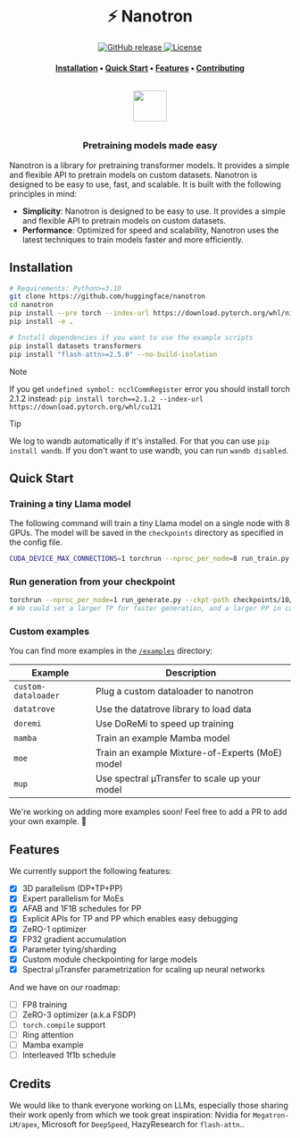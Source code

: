 <h1 align="center">⚡️ Nanotron</h1>

<p align="center">
    <a href="https://github.com/huggingface/nanotron/releases">
        <img alt="GitHub release" src="https://img.shields.io/github/release/huggingface/nanotron.svg">
    </a>
    <a href="https://github.com/huggingface/nanotron/blob/master/LICENSE">
        <img alt="License" src="https://img.shields.io/github/license/huggingface/nanotron.svg?color=green">
    </a>
</p>

<h4 align="center">
    <p>
        <a href="#installation">Installation</a> •
        <a href="#quick-start">Quick Start</a> •
        <a href="#features">Features</a> •
        <a href="CONTRIBUTING.md">Contributing</a>
    <p>
</h4>

<h3 align="center">
    <a href="https://huggingface.co/nanotron"><img style="float: middle; padding: 10px 10px 10px 10px;" width="60" height="55" src="https://huggingface.co/datasets/huggingface/brand-assets/resolve/main/hf-logo.png" /></a>
</h3>
<h3 align="center">
<p>Pretraining models made easy
</h3>


Nanotron is a library for pretraining transformer models. It provides a simple and flexible API to pretrain models on custom datasets. Nanotron is designed to be easy to use, fast, and scalable. It is built with the following principles in mind:

- **Simplicity**: Nanotron is designed to be easy to use. It provides a simple and flexible API to pretrain models on custom datasets.
- **Performance**: Optimized for speed and scalability, Nanotron uses the latest techniques to train models faster and more efficiently.

## Installation

```bash
# Requirements: Python>=3.10
git clone https://github.com/huggingface/nanotron
cd nanotron
pip install --pre torch --index-url https://download.pytorch.org/whl/nightly/cu121
pip install -e .

# Install dependencies if you want to use the example scripts
pip install datasets transformers
pip install "flash-attn>=2.5.0" --no-build-isolation
```
> [!NOTE]
> If you get `undefined symbol: ncclCommRegister` error you should install torch 2.1.2 instead: `pip install torch==2.1.2 --index-url https://download.pytorch.org/whl/cu121`

> [!TIP]
> We log to wandb automatically if it's installed. For that you can use `pip install wandb`. If you don't want to use wandb, you can run `wandb disabled`.

## Quick Start
### Training a tiny Llama model
The following command will train a tiny Llama model on a single node with 8 GPUs. The model will be saved in the `checkpoints` directory as specified in the config file.
```bash
CUDA_DEVICE_MAX_CONNECTIONS=1 torchrun --nproc_per_node=8 run_train.py --config-file examples/config_tiny_llama.yaml
```

### Run generation from your checkpoint
```bash
torchrun --nproc_per_node=1 run_generate.py --ckpt-path checkpoints/10/ --tp 1 --pp 1
# We could set a larger TP for faster generation, and a larger PP in case of very large models.
```

### Custom examples
You can find more examples in the [`/examples`](/examples) directory:
<!-- Make a table of the examples we support -->
| Example | Description |
| --- | --- |
| `custom-dataloader` | Plug a custom dataloader to nanotron |
| `datatrove` | Use the datatrove library to load data |
| `doremi` | Use DoReMi to speed up training |
| `mamba` | Train an example Mamba model |
| `moe` | Train an example Mixture-of-Experts (MoE) model |
| `mup` | Use spectral µTransfer to scale up your model |

We're working on adding more examples soon! Feel free to add a PR to add your own example. 🚀


## Features
We currently support the following features:
- [x] 3D parallelism (DP+TP+PP)
- [x] Expert parallelism for MoEs
- [x] AFAB and 1F1B schedules for PP
- [x] Explicit APIs for TP and PP which enables easy debugging
- [x] ZeRO-1 optimizer
- [x] FP32 gradient accumulation
- [x] Parameter tying/sharding
- [x] Custom module checkpointing for large models
- [x] Spectral µTransfer parametrization for scaling up neural networks

And we have on our roadmap:
- [ ] FP8 training
- [ ] ZeRO-3 optimizer (a.k.a FSDP)
- [ ] `torch.compile` support
- [ ] Ring attention
- [ ] Mamba example
- [ ] Interleaved 1f1b schedule

## Credits
We would like to thank everyone working on LLMs, especially those sharing their work openly from which we took great inspiration: Nvidia for `Megatron-LM/apex`, Microsoft for `DeepSpeed`, HazyResearch for `flash-attn`..
